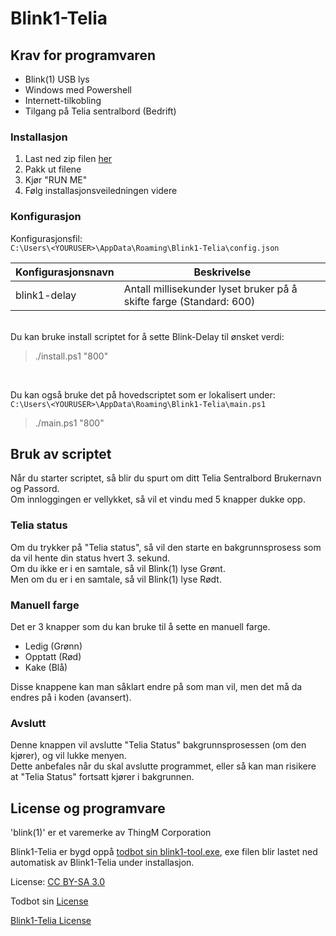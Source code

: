 # Blink1-Telia 

## Krav for programvaren
- Blink(1) USB lys
- Windows med Powershell
- Internett-tilkobling
- Tilgang på Telia sentralbord (Bedrift)

### Installasjon

 1. Last ned zip filen [her](https://github.com/officecenter/Blink1-Telia/releases)
 2. Pakk ut filene
 3. Kjør "RUN ME"
 3. Følg installasjonsveiledningen videre

### Konfigurasjon

Konfigurasjonsfil:<br>
`C:\Users\<YOURUSER>\AppData\Roaming\Blink1-Telia\config.json`

| Konfigurasjonsnavn | Beskrivelse |
| ------------------ | ----------- |
| blink1-delay | Antall millisekunder lyset bruker på å skifte farge (Standard: 600) |

<br>
Du kan bruke install scriptet for å sette Blink-Delay til ønsket verdi:

> ./install.ps1 "800"
<br>

Du kan også bruke det på hovedscriptet som er lokalisert under:<br>
`C:\Users\<YOURUSER>\AppData\Roaming\Blink1-Telia\main.ps1`

> ./main.ps1 "800"

## Bruk av scriptet

Når du starter scriptet, så blir du spurt om ditt Telia Sentralbord Brukernavn og Passord.<br>
Om innloggingen er vellykket, så vil et vindu med 5 knapper dukke opp.<br>

### Telia status

Om du trykker på "Telia status", så vil den starte en bakgrunnsprosess som da vil hente din status hvert 3. sekund.<br>
Om du ikke er i en samtale, så vil Blink(1) lyse Grønt.<br>
Men om du er i en samtale, så vil Blink(1) lyse Rødt.<br>

### Manuell farge

Det er 3 knapper som du kan bruke til å sette en manuell farge.
- Ledig (Grønn)
- Opptatt (Rød)
- Kake (Blå)

Disse knappene kan man såklart endre på som man vil, men det må da endres på i koden (avansert). 

### Avslutt

Denne knappen vil avslutte "Telia Status" bakgrunnsprosessen (om den kjører), og vil lukke menyen.<br>
Dette anbefales når du skal avslutte programmet, eller så kan man risikere at "Telia Status" fortsatt kjører i bakgrunnen.

## License og programvare

'blink(1)' er et varemerke av ThingM Corporation

Blink1-Telia er bygd oppå [todbot sin blink1-tool.exe](https://github.com/todbot/blink1), exe filen blir lastet ned automatisk av Blink1-Telia under installasjon.

License: [CC BY-SA 3.0](https://creativecommons.org/licenses/by-sa/3.0/)

Todbot sin [License](https://github.com/todbot/blink1/blob/master/LICENSE.txt) 

[Blink1-Telia License](https://github.com/officecenter/Blink1-Telia/blob/master/LICENSE.txt)
